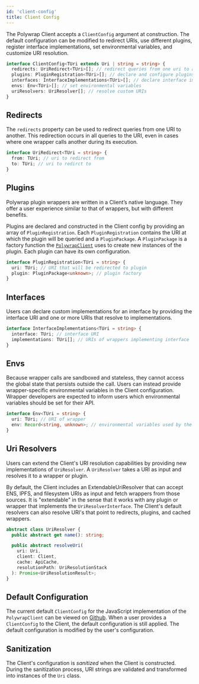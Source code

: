 ```yaml
---
id: 'client-config'
title: Client Config
---
```


The Polywrap Client accepts a `ClientConfig` argument at construction.
The default configuration can be modified to redirect URIs, use different plugins, register interface implementations,
set environmental variables, and customize URI resolution.

```typescript
interface ClientConfig<TUri extends Uri | string = string> {
  redirects: UriRedirect<TUri>[]; // redirect queries from one uri to another
  plugins: PluginRegistration<TUri>[]; // declare and configure plugins
  interfaces: InterfaceImplementations<TUri>[]; // declare interface implementations
  envs: Env<TUri>[]; // set environmental variables
  uriResolvers: UriResolver[]; // resolve custom URIs
}
```

## Redirects

The `redirects` property can be used to redirect queries from one URI to another.
This redirection occurs in all queries to the URI, even in cases where one wrapper calls another during its execution.

```typescript
interface UriRedirect<TUri = string> {
  from: TUri; // uri to redirect from
  to: TUri; // uri to redirct to
}
```

## Plugins

Polywrap plugin wrappers are written in a Client’s native language.
They offer a user experience similar to that of wrappers, but with different benefits.

Plugins are declared and constructed in the Client config by providing an array of `PluginRegistration`.
Each `PluginRegistration` contains the URI at which the plugin will be queried and a `PluginPackage`.
A `PluginPackage` is a factory function the [`PolywrapClient`](../../reference/clients/js/client-js) uses to create new
instances of the plugin.
Each plugin can have its own configuration.

```typescript
interface PluginRegistration<TUri = string> {
  uri: TUri; // URI that will be redirected to plugin
  plugin: PluginPackage<unknown>; // plugin factory
}
```

## Interfaces

Users can declare custom implementations for an interface by providing the interface URI and one or more URIs that resolve to implementations.

```typescript
interface InterfaceImplementations<TUri = string> {
  interface: TUri; // interface URI
  implementations: TUri[]; // URIs of wrappers implementing interface
}
```

## Envs

Because wrapper calls are sandboxed and stateless, they cannot access the global state that persists outside the call.
Users can instead provide wrapper-specific environmental variables in the Client configuration.
Wrapper developers are expected to inform users which environmental variables should be set for their API.

```typescript
interface Env<TUri = string> {
  uri: TUri; // URI of wrapper
  env: Record<string, unknown>; // environmental variables used by the module
}
```

## Uri Resolvers

Users can extend the Client's URI resolution capabilities by providing new implementations of `UriResolver`.
A `UriResolver` takes a URI as input and resolves it to a wrapper or plugin.

By default, the Client includes an ExtendableUriResolver that can accept ENS, IPFS, and filesystem URIs as input and fetch wrappers from those sources.
It is "extendable" in the sense that it works with any plugin or wrapper that implements the `UriResolverInterface`.
The Client's default resolvers can also resolve URI's that point to redirects, plugins, and cached wrappers.

```typescript
abstract class UriResolver {
  public abstract get name(): string;

  public abstract resolveUri(
    uri: Uri,
    client: Client,
    cache: ApiCache,
    resolutionPath: UriResolutionStack
  ): Promise<UriResolutionResult>;
}
```

## Default Configuration

The current default `ClientConfig` for the JavaScript implementation of the `PolywrapClient` can be viewed on [Github][default config].
When a user provides a `ClientConfig` to the Client, the default configuration is still applied.
The default configuration is modified by the user's configuration.

## Sanitization

The Client's configuration is *sanitized* when the Client is constructed.
During the sanitization process, URI strings are validated and transformed into instances of the `Uri` class.

[default config]: https://github.com/polywrap/monorepo/blob/origin/packages/js/client/src/default-client-config.ts